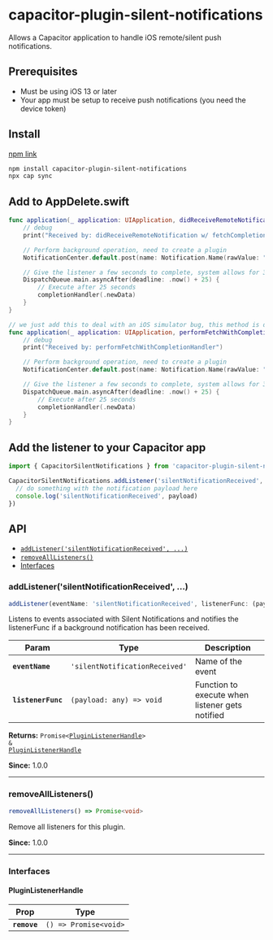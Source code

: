 # capacitor-plugin-silent-notifications

Allows a Capacitor application to handle iOS remote/silent push notifications.

## Prerequisites

- Must be using iOS 13 or later
- Your app must be setup to receive push notifications (you need the device token)

## Install

[npm link](https://www.npmjs.com/package/capacitor-plugin-silent-notifications)

```bash
npm install capacitor-plugin-silent-notifications
npx cap sync
```

## Add to AppDelete.swift

```swift
func application(_ application: UIApplication, didReceiveRemoteNotification userInfo: [AnyHashable : Any], fetchCompletionHandler completionHandler: @escaping (UIBackgroundFetchResult) -> Void) {
    // debug
    print("Received by: didReceiveRemoteNotification w/ fetchCompletionHandler")

    // Perform background operation, need to create a plugin
    NotificationCenter.default.post(name: Notification.Name(rawValue: "silentNotificationReceived"), object: nil, userInfo: userInfo)

    // Give the listener a few seconds to complete, system allows for 30 - we give 25. The system will kill this after 30 seconds.
    DispatchQueue.main.asyncAfter(deadline: .now() + 25) {
        // Execute after 25 seconds
        completionHandler(.newData)
    }
}

// we just add this to deal with an iOS simulator bug, this method is deprecated as of iOS 13
func application(_ application: UIApplication, performFetchWithCompletionHandler completionHandler: @escaping (UIBackgroundFetchResult) -> Void) {
    // debug
    print("Received by: performFetchWithCompletionHandler")

    // Perform background operation, need to create a plugin
    NotificationCenter.default.post(name: Notification.Name(rawValue: "silentNotificationReceived"), object: nil, userInfo: nil)

    // Give the listener a few seconds to complete, system allows for 30 - we give 25. The system will kill this after 30 seconds.
    DispatchQueue.main.asyncAfter(deadline: .now() + 25) {
        // Execute after 25 seconds
        completionHandler(.newData)
    }
}
```

## Add the listener to your Capacitor app

```typescript
import { CapacitorSilentNotifications } from 'capacitor-plugin-silent-notifications'

CapacitorSilentNotifications.addListener('silentNotificationReceived', async (payload) => {
  // do something with the notification payload here
  console.log('silentNotificationReceived', payload)
})
```

## API

<docgen-index>

- [`addListener('silentNotificationReceived', ...)`](#addlistenersilentnotificationreceived)
- [`removeAllListeners()`](#removealllisteners)
- [Interfaces](#interfaces)

</docgen-index>

<docgen-api>
<!--Update the source file JSDoc comments and rerun docgen to update the docs below-->

### addListener('silentNotificationReceived', ...)

```typescript
addListener(eventName: 'silentNotificationReceived', listenerFunc: (payload: any) => void) => Promise<PluginListenerHandle> & PluginListenerHandle
```

Listens to events associated with Silent Notifications
and notifies the listenerFunc if a background notification has been received.

| Param              | Type                                      | Description                                     |
| ------------------ | ----------------------------------------- | ----------------------------------------------- |
| **`eventName`**    | <code>'silentNotificationReceived'</code> | Name of the event                               |
| **`listenerFunc`** | <code>(payload: any) =&gt; void</code>    | Function to execute when listener gets notified |

**Returns:** <code>Promise&lt;<a href="#pluginlistenerhandle">PluginListenerHandle</a>&gt; & <a href="#pluginlistenerhandle">PluginListenerHandle</a></code>

**Since:** 1.0.0

---

### removeAllListeners()

```typescript
removeAllListeners() => Promise<void>
```

Remove all listeners for this plugin.

**Since:** 1.0.0

---

### Interfaces

#### PluginListenerHandle

| Prop         | Type                                      |
| ------------ | ----------------------------------------- |
| **`remove`** | <code>() =&gt; Promise&lt;void&gt;</code> |

</docgen-api>
